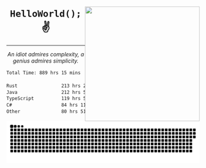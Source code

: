<div text-align="center">
    <img src="https://i.imgur.com/h1q15Kt.gife" align="right" width="299" height="299">
    <h1 align="center"><code>HelloWorld();</code> ✌️</h1>
    <hr>
    <p align="center"><i>An idiot admires complexity, a genius admires simplicity.</i></p>
</div>

<!--START_SECTION:waka-->

```txt
Total Time: 889 hrs 15 mins

Rust                213 hrs 25 mins █████▓░░░░░░░░░░░░░░░░░░░   22.00 %
Java                212 hrs 56 mins █████▒░░░░░░░░░░░░░░░░░░░   21.95 %
TypeScript          119 hrs 57 mins ███░░░░░░░░░░░░░░░░░░░░░░   12.37 %
C#                  84 hrs 11 mins  ██▒░░░░░░░░░░░░░░░░░░░░░░   08.68 %
Other               80 hrs 51 mins  ██░░░░░░░░░░░░░░░░░░░░░░░   08.34 %
```

<!--END_SECTION:waka-->

<picture>
  <source media="(prefers-color-scheme: dark)" srcset="https://raw.githubusercontent.com/Somfic/Somfic/main/github-contribution-grid-snake-dark.svg">
  <source media="(prefers-color-scheme: light)" srcset="https://raw.githubusercontent.com/Somfic/Somfic/main/github-contribution-grid-snake.svg">
  <img alt="github contribution grid snake animation" src="https://raw.githubusercontent.com/Somfic/Somfic/main/github-contribution-grid-snake.svg">
</picture>

